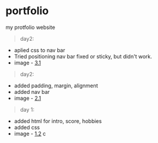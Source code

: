# portfolio
my protfolio website

>day2:
- aplied css to nav bar
- Tried positioning nav bar fixed or sticky, but didn't work.
- image - [3.1](/progressImages/day3.png)

>day2:
- added padding, margin, alignment
- added nav bar
- image - [2.1](/progressImages/day2.png)

>day 1:
- added html for intro, score, hobbies
- added css
- image - [1.2](/progressImages/day1.png)
c